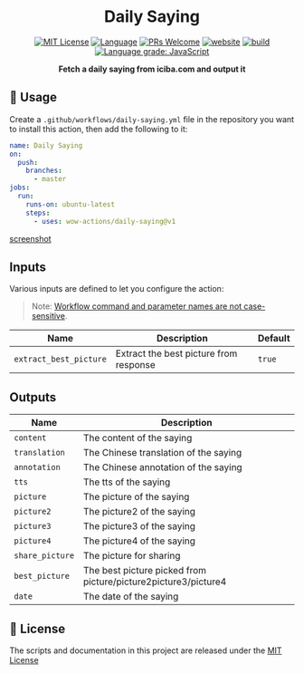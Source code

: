 <h1 align="center">Daily Saying</h1>

<p align="center">
  <a href="/wow-actions/daily-saying/blob/master/LICENSE"><img alt="MIT License" src="https://img.shields.io/github/license/wow-actions/daily-saying?style=flat-square"></a>
  <a href="https://www.typescriptlang.org" rel="nofollow"><img alt="Language" src="https://img.shields.io/badge/language-TypeScript-blue.svg?style=flat-square"></a>
  <a href="https://github.com/wow-actions/daily-saying/pulls"><img alt="PRs Welcome" src="https://img.shields.io/badge/PRs-Welcome-brightgreen.svg?style=flat-square" ></a>
  <a href="https://github.com/marketplace/actions/daily-saying" rel="nofollow"><img alt="website" src="https://img.shields.io/static/v1?label=&labelColor=505050&message=marketplace&color=0076D6&style=flat-square&logo=google-chrome&logoColor=0076D6" ></a>
  <a href="https://github.com/wow-actions/daily-saying/actions/workflows/release.yml"><img alt="build" src="https://img.shields.io/github/workflow/status/wow-actions/daily-saying/Release/master?logo=github&style=flat-square" ></a>
  <a href="https://lgtm.com/projects/g/wow-actions/daily-saying/context:javascript" rel="nofollow"><img alt="Language grade: JavaScript" src="https://img.shields.io/lgtm/grade/javascript/g/wow-actions/daily-saying.svg?logo=lgtm&style=flat-square" ></a>
</p>

<p align="center">
  <strong>Fetch a daily saying from iciba.com and output it</strong>
</p>

## 🚀 Usage

Create a `.github/workflows/daily-saying.yml` file in the repository you want to install this action, then add the following to it:

```yml
name: Daily Saying
on:
  push:
    branches:
      - master
jobs:
  run:
    runs-on: ubuntu-latest
    steps:
      - uses: wow-actions/daily-saying@v1
```

[screenshot](./screenshot.jpg)

## Inputs

Various inputs are defined to let you configure the action:

> Note: [Workflow command and parameter names are not case-sensitive](https://docs.github.com/en/free-pro-team@latest/actions/reference/workflow-commands-for-github-actions#about-workflow-commands).

| Name                   | Description                            | Default |
| ---------------------- | -------------------------------------- | ------- |
| `extract_best_picture` | Extract the best picture from response | `true`  |

## Outputs

| Name | Description |
| --- | --- |
| `content` | The content of the saying |
| `translation` | The Chinese translation of the saying |
| `annotation` | The Chinese annotation of the saying |
| `tts` | The tts of the saying |
| `picture` | The picture of the saying |
| `picture2` | The picture2 of the saying |
| `picture3` | The picture3 of the saying |
| `picture4` | The picture4 of the saying |
| `share_picture` | The picture for sharing |
| `best_picture` | The best picture picked from picture/picture2picture3/picture4 |
| `date` | The date of the saying |

## 🔖 License

The scripts and documentation in this project are released under the [MIT License](LICENSE)
